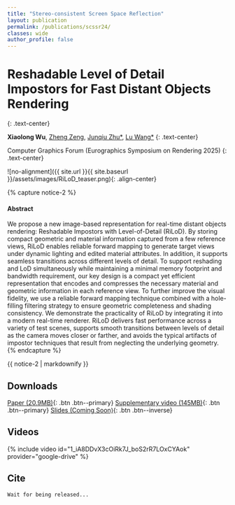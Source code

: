 ```yaml
---
title: "Stereo-consistent Screen Space Reflection"
layout: publication
permalink: /publications/scssr24/
classes: wide
author_profile: false
---
```


# Reshadable Level of Detail Impostors for Fast Distant Objects Rendering
{: .text-center}

**Xiaolong Wu**, [Zheng Zeng](https://zheng95z.github.io/), [Junqiu Zhu\*](https://junqiuzhu.github.io/), [Lu Wang\*](https://wanglusdu.github.io/)
{: .text-center}

Computer Graphics Forum (Eurographics Symposium on Rendering 2025)
{: .text-center}

![no-alignment]({{ site.url }}{{ site.baseurl }}/assets/images/RiLoD_teaser.png){: .align-center}


{% capture notice-2 %}
#### Abstract

We propose a new image-based representation for real-time distant objects rendering: Reshadable Impostors with Level-of-Detail (RiLoD). By storing compact geometric and material information captured from a few reference views, RiLoD enables reliable forward mapping to generate target views under dynamic lighting and edited material attributes. In addition, it supports seamless transitions across different levels of detail.
To support reshading and LoD simultaneously while maintaining a minimal memory footprint and bandwidth requirement, our key design is a compact yet efficient representation that encodes and compresses the necessary material and geometric information in each reference view. To further improve the visual fidelity, we use a reliable forward mapping technique combined with a hole-filling filtering strategy to ensure geometric completeness and shading consistency.
We demonstrate the practicality of RiLoD by integrating it into a modern real-time renderer. RiLoD delivers fast performance across a variety of test scenes, supports smooth transitions between levels of detail as the camera moves closer or farther, and avoids the typical artifacts of impostor techniques that result from neglecting the underlying geometry.
{% endcapture %}

<div class="notice">
  {{ notice-2 | markdownify }}
</div>

## Downloads
[Paper (20.9MB)](/assets/files/rilod25.pdf){: .btn .btn--primary}
[Supplementary video (145MB)](https://drive.google.com/file/d/1_iA8DDvX3cOiRk7J_boS2rR7LOxCYAok/view?usp=sharing){: .btn .btn--primary}
[Slides (Coming Soon)](){: .btn .btn--inverse}
## Videos
{% include video id="1_iA8DDvX3cOiRk7J_boS2rR7LOxCYAok" provider="google-drive" %}

## Cite

```html
Wait for being released...
```